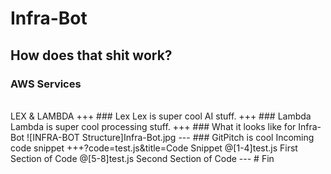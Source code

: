# Infra-Bot
How does that shit work?
---
### AWS Services
<br>
LEX & LAMBDA
+++
### Lex
Lex is super cool AI stuff.
+++
### Lambda
Lambda is super cool processing stuff.
+++
### What it looks like for Infra-Bot
![INFRA-BOT Structure]Infra-Bot.jpg
---
### GitPitch is cool
Incoming code snippet
+++?code=test.js&title=Code Snippet
@[1-4]test.js First Section of Code
@[5-8]test.js Second Section of Code
---
# Fin